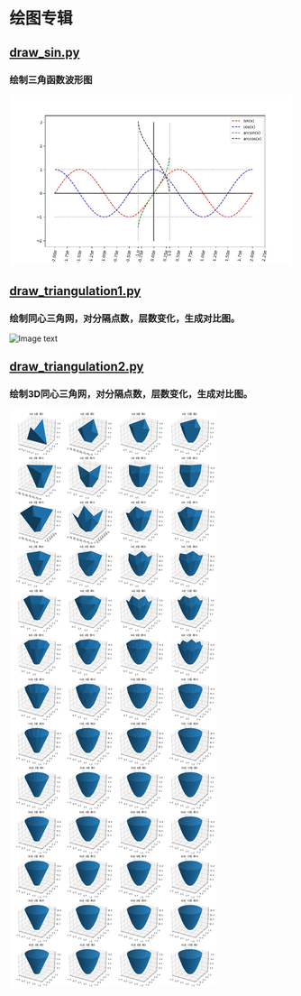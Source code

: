 # 绘图专辑


## [draw_sin.py](draw_sin.py)
### 绘制三角函数波形图
![Image text](images/draw_sin_result.jpg)

## [draw_triangulation1.py](draw_triangulation1.py)
### 绘制同心三角网，对分隔点数，层数变化，生成对比图。
![Image text](images/draw_triangulation1_result.jpg)

## [draw_triangulation2.py](draw_triangulation2.py)
### 绘制3D同心三角网，对分隔点数，层数变化，生成对比图。
![Image text](images/draw_triangulation2_result.jpg)

